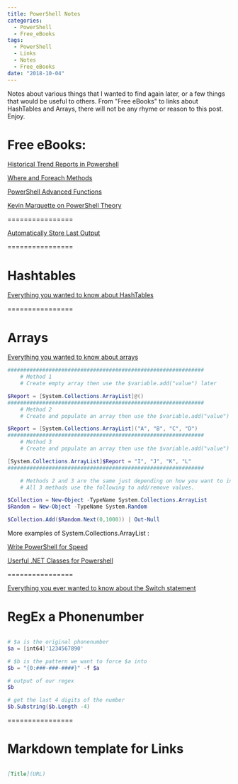 ```yaml
---
title: PowerShell Notes
categories:
  - PowerShell
  - Free_eBooks
tags:
  - PowerShell
  - Links
  - Notes
  - Free_eBooks 
date: "2018-10-04"
---
```


Notes about various things that I wanted to find again later, or a few things that would be useful to others. From "Free eBooks" to links about HashTables and Arrays, there will not be any rhyme or reason to this post. Enjoy.

<!-- end -->

# Free eBooks:

[Historical Trend Reports in Powershell](https://legacy.gitbook.com/book/devops-collective-inc/ditch-excel-making-historical-trend-reports-in-po/details)

[Where and Foreach Methods](https://freecontent.manning.com/powershell-v4-where-and-foreach-methods/?utm_content=article_powershellv4whereandforeachmethods_oct2115)

[PowerShell Advanced Functions](http://mikefrobbins.com/2015/04/17/free-ebook-on-powershell-advanced-functions/)

[Kevin Marquette on PowerShell Theory](https://kevinmarquette.github.io/)

================

[Automatically Store Last Output](https://vexx32.github.io/Store-Last-Output/)

================

# Hashtables

[Everything you wanted to know about HashTables](https://kevinmarquette.github.io/2016-11-06-powershell-hashtable-everything-you-wanted-to-know-about/?utm_source=blog&utm_medium=blog&utm_content=popref)

================

# Arrays

[Everything you wanted to know about arrays](https://kevinmarquette.github.io/2018-10-15-Powershell-arrays-Everything-you-wanted-to-know/?utm_source=blog&utm_medium=blog&utm_content=titlelink)

```powershell
##############################################################
    # Method 1
    # Create empty array then use the $variable.add("value") later

$Report = [System.Collections.ArrayList]@()
##############################################################
    # Method 2
    # Create and populate an array then use the $variable.add("value") later

$Report = [System.Collections.ArrayList]("A", "B", "C", "D")
##############################################################
    # Method 3
    # Create and populate an array then use the $variable.add("value") later

[System.Collections.ArrayList]$Report = "I", "J", "K", "L"
##############################################################

    # Methods 2 and 3 are the same just depending on how you want to initate it
    # All 3 methods use the following to add/remove values. 

$Collection = New-Object -TypeName System.Collections.ArrayList
$Random = New-Object -TypeName System.Random

$Collection.Add($Random.Next(0,1000)) | Out-Null 

```

More examples of System.Collections.ArrayList : 

[Write PowerShell for Speed](https://4sysops.com/archives/how-to-write-powershell-for-speed/)

[Userful .NET Classes for Powershell](https://4sysops.com/wiki/useful-net-classes-for-powershell/)

================

[Everything you ever wanted to know about the Switch statement](https://kevinmarquette.github.io/2018-01-12-Powershell-switch-statement/?utm_source=blog&utm_medium=blog&utm_content=titlelink)

# RegEx a Phonenumber

```powershell

# $a is the original phonenumber
$a = [int64]'1234567890'

# $b is the pattern we want to force $a into
$b = "{0:###-###-####}" -f $a

# output of our regex
$b

# get the last 4 digits of the number
$b.Substring($b.Length -4)

```

================

# Markdown template for Links

```Markdown

[Title](URL)

```
